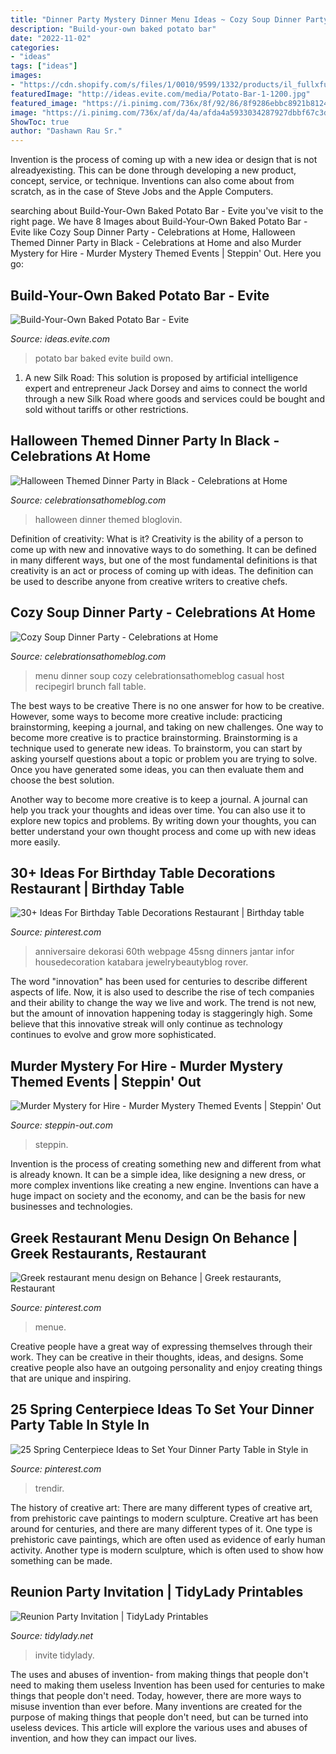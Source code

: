 ```yaml
---
title: "Dinner Party Mystery Dinner Menu Ideas ~ Cozy Soup Dinner Party"
description: "Build-your-own baked potato bar"
date: "2022-11-02"
categories:
- "ideas"
tags: ["ideas"]
images:
- "https://cdn.shopify.com/s/files/1/0010/9599/1332/products/il_fullxfull.1481676608_suq0_1200x1200.jpg?v=1580450662"
featuredImage: "http://ideas.evite.com/media/Potato-Bar-1-1200.jpg"
featured_image: "https://i.pinimg.com/736x/8f/92/86/8f9286ebbc8921b8124cfbbec2dc1f65.jpg"
image: "https://i.pinimg.com/736x/af/da/4a/afda4a5933034287927dbbf67c3dd524.jpg"
ShowToc: true
author: "Dashawn Rau Sr."
---
```



Invention is the process of coming up with a new idea or design that is not alreadyexisting. This can be done through developing a new product, concept, service, or technique. Inventions can also come about from scratch, as in the case of Steve Jobs and the Apple Computers.

	

		
searching about Build-Your-Own Baked Potato Bar - Evite you've visit to the right page. We have 8 Images about Build-Your-Own Baked Potato Bar - Evite like Cozy Soup Dinner Party - Celebrations at Home, Halloween Themed Dinner Party in Black - Celebrations at Home and also Murder Mystery for Hire - Murder Mystery Themed Events | Steppin&#039; Out. Here you go:
		
    
## Build-Your-Own Baked Potato Bar - Evite

<img loading=lazy src="http://ideas.evite.com/media/Potato-Bar-1-1200.jpg" onerror="this.onerror=null;this.src='https://tse1.mm.bing.net/th?id=OIP.4Am3EeD-fcQKtnuQDr7shAHaE8&amp;pid=15.1';" alt="Build-Your-Own Baked Potato Bar - Evite">

_Source: ideas.evite.com_

>potato bar baked evite build own. 

	

1. A new Silk Road: This solution is proposed by artificial intelligence expert and entrepreneur Jack Dorsey and aims to connect the world through a new Silk Road where goods and services could be bought and sold without tariffs or other restrictions.

    
## Halloween Themed Dinner Party In Black - Celebrations At Home

<img loading=lazy src="http://celebrationsathomeblog.com/wp-content/uploads/2017/10/black-halloween-tablescape.jpg" onerror="this.onerror=null;this.src='https://tse4.mm.bing.net/th?id=OIP.-bkEKbUifa3Xj0xCWgU54wHaK2&amp;pid=15.1';" alt="Halloween Themed Dinner Party in Black - Celebrations at Home">

_Source: celebrationsathomeblog.com_

>halloween dinner themed bloglovin. 

	

Definition of creativity: What is it?
Creativity is the ability of a person to come up with new and innovative ways to do something. It can be defined in many different ways, but one of the most fundamental definitions is that creativity is an act or process of coming up with ideas. The definition can be used to describe anyone from creative writers to creative chefs.

    
## Cozy Soup Dinner Party - Celebrations At Home

<img loading=lazy src="http://celebrationsathomeblog.com/wp-content/uploads/2017/01/cozy-soup-dinner-party-menu-1.jpg" onerror="this.onerror=null;this.src='https://tse4.mm.bing.net/th?id=OIP.NfOH1f7ALQwzIfwknbQ-JQHaLH&amp;pid=15.1';" alt="Cozy Soup Dinner Party - Celebrations at Home">

_Source: celebrationsathomeblog.com_

>menu dinner soup cozy celebrationsathomeblog casual host recipegirl brunch fall table. 

	

The best ways to be creative
There is no one answer for how to be creative. However, some ways to become more creative include: practicing brainstorming, keeping a journal, and taking on new challenges.
One way to become more creative is to practice brainstorming. Brainstorming is a technique used to generate new ideas. To brainstorm, you can start by asking yourself questions about a topic or problem you are trying to solve. Once you have generated some ideas, you can then evaluate them and choose the best solution.

Another way to become more creative is to keep a journal. A journal can help you track your thoughts and ideas over time. You can also use it to explore new topics and problems. By writing down your thoughts, you can better understand your own thought process and come up with new ideas more easily.

    
## 30+ Ideas For Birthday Table Decorations Restaurant | Birthday Table

<img loading=lazy src="https://i.pinimg.com/736x/8f/92/86/8f9286ebbc8921b8124cfbbec2dc1f65.jpg" onerror="this.onerror=null;this.src='https://tse2.mm.bing.net/th?id=OIP.Xqyif8o_ZO_kulkwlznk9AAAAA&amp;pid=15.1';" alt="30+ Ideas For Birthday Table Decorations Restaurant | Birthday table">

_Source: pinterest.com_

>anniversaire dekorasi 60th webpage 45sng dinners jantar infor housedecoration katabara jewelrybeautyblog rover. 

	

The word "innovation" has been used for centuries to describe different aspects of life. Now, it is also used to describe the rise of tech companies and their ability to change the way we live and work. The trend is not new, but the amount of innovation happening today is staggeringly high. Some believe that this innovative streak will only continue as technology continues to evolve and grow more sophisticated.

    
## Murder Mystery For Hire - Murder Mystery Themed Events | Steppin&#039; Out

<img loading=lazy src="https://steppin-out.com/wp-content/uploads/2017/04/Murder-Mystery-available-for-Hire.jpg" onerror="this.onerror=null;this.src='https://tse3.mm.bing.net/th?id=OIP.Y4GrvOiouh6eSfUpzMLyDgHaE-&amp;pid=15.1';" alt="Murder Mystery for Hire - Murder Mystery Themed Events | Steppin&#039; Out">

_Source: steppin-out.com_

>steppin. 

	

Invention is the process of creating something new and different from what is already known. It can be a simple idea, like designing a new dress, or more complex inventions like creating a new engine. Inventions can have a huge impact on society and the economy, and can be the basis for new businesses and technologies.

    
## Greek Restaurant Menu Design On Behance | Greek Restaurants, Restaurant

<img loading=lazy src="https://i.pinimg.com/736x/31/3c/7a/313c7afca72d2aa76bb9c7435aca8801.jpg" onerror="this.onerror=null;this.src='https://tse3.mm.bing.net/th?id=OIP.nTIk8L272H67WNa04NWbrgHaL2&amp;pid=15.1';" alt="Greek restaurant menu design on Behance | Greek restaurants, Restaurant">

_Source: pinterest.com_

>menue. 

	

Creative people have a great way of expressing themselves through their work. They can be creative in their thoughts, ideas, and designs. Some creative people also have an outgoing personality and enjoy creating things that are unique and inspiring.

    
## 25 Spring Centerpiece Ideas To Set Your Dinner Party Table In Style In

<img loading=lazy src="https://i.pinimg.com/736x/af/da/4a/afda4a5933034287927dbbf67c3dd524.jpg" onerror="this.onerror=null;this.src='https://tse2.mm.bing.net/th?id=OIP.FUyNmyCn8V2quCvmx_w91gHaLF&amp;pid=15.1';" alt="25 Spring Centerpiece Ideas to Set Your Dinner Party Table in Style in">

_Source: pinterest.com_

>trendir. 

	

The history of creative art: There are many different types of creative art, from prehistoric cave paintings to modern sculpture.
Creative art has been around for centuries, and there are many different types of it. One type is prehistoric cave paintings, which are often used as evidence of early human activity. Another type is modern sculpture, which is often used to show how something can be made.

    
## Reunion Party Invitation | TidyLady Printables

<img loading=lazy src="https://cdn.shopify.com/s/files/1/0010/9599/1332/products/il_fullxfull.1481676608_suq0_1200x1200.jpg?v=1580450662" onerror="this.onerror=null;this.src='https://tse1.mm.bing.net/th?id=OIP.Jr0B4X6-lbK5jmQ7McjYdQHaHa&amp;pid=15.1';" alt="Reunion Party Invitation | TidyLady Printables">

_Source: tidylady.net_

>invite tidylady. 

	

The uses and abuses of invention- from making things that people don't need to making them useless
Invention has been used for centuries to make things that people don't need. Today, however, there are more ways to misuse invention than ever before. Many inventions are created for the purpose of making things that people don't need, but can be turned into useless devices. This article will explore the various uses and abuses of invention, and how they can impact our lives.

